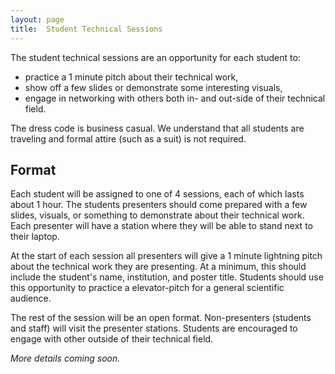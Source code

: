 ```yaml
---
layout: page
title:  Student Technical Sessions
---
```


The student technical sessions are an opportunity for each student to:
- practice a 1 minute pitch about their technical work,
- show off a few slides or demonstrate some interesting visuals,
- engage in networking with others both in- and out-side of their technical field.

The dress code is business casual.
We understand that all students are traveling and formal attire (such as a suit) is not required.

## Format

Each student will be assigned to one of 4 sessions, each of which lasts about 1 hour.
The students presenters should come prepared with a few slides, visuals, or something to demonstrate about their technical work.
Each presenter will have a station where they will be able to stand next to their laptop.

At the start of each session all presenters will give a 1 minute lightning pitch about the technical work they are presenting.
At a minimum, this should include the student's name, institution, and poster title.
Students should use this opportunity to practice a elevator-pitch for a general scientific audience.

The rest of the session will be an open format.
Non-presenters (students and staff) will visit the presenter stations.
Students are encouraged to engage with other outside of their technical field.

*More details coming soon.*
